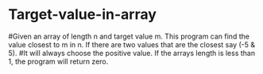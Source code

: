 # Target-value-in-array

#Given an array of length n and target value m. This program can find the value closest to m in n. If there are two values that are the closest say (-5 & 5). 
#It will always choose the positive value. If the arrays length is less than 1, the program will return zero. 
